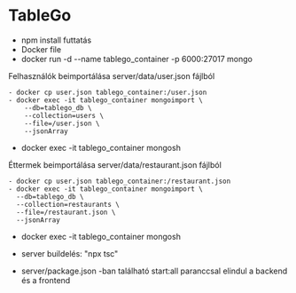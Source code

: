 # TableGo

- npm install futtatás
- Docker file
- docker run -d --name tablego_container -p 6000:27017 mongo

Felhasználók beimportálása server/data/user.json fájlból

    - docker cp user.json tablego_container:/user.json
    - docker exec -it tablego_container mongoimport \
        --db=tablego_db \
        --collection=users \
        --file=/user.json \
        --jsonArray

  - docker exec -it tablego_container mongosh

Éttermek beimportálása server/data/restaurant.json fájlból

    - docker cp user.json tablego_container:/restaurant.json
    - docker exec -it tablego_container mongoimport \
      --db=tablego_db \
      --collection=restaurants \
      --file=/restaurant.json \
      --jsonArray

- docker exec -it tablego_container mongosh

- server buildelés: "npx tsc"

- server/package.json -ban található start:all paranccsal elindul a backend és a frontend

